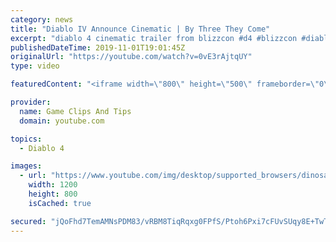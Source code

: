 ```yaml
---
category: news
title: "Diablo IV Announce Cinematic | By Three They Come"
excerpt: "diablo 4 cinematic trailer from blizzcon #d4 #blizzcon #diablo."
publishedDateTime: 2019-11-01T19:01:45Z
originalUrl: "https://youtube.com/watch?v=0vE3rAjtqUY"
type: video

featuredContent: "<iframe width=\"800\" height=\"500\" frameborder=\"0\" src=\"https://www.youtube.com/embed/0vE3rAjtqUY\" allow=\"accelerometer; autoplay; encrypted-media; gyroscope; picture-in-picture\" allowfullscreen></iframe>"

provider:
  name: Game Clips And Tips
  domain: youtube.com

topics:
  - Diablo 4

images:
  - url: "https://www.youtube.com/img/desktop/supported_browsers/dinosaur.png"
    width: 1200
    height: 800
    isCached: true

secured: "jQoFhd7TemAMNsPDM83/vRBM8TiqRqxg0FPfS/Ptoh6Pxi7cFUvSUqy8E+TwTkwrCbKvquaFFOJizCt3jb/PF+JGzInknDHy7lDQhjd10XCdGLfoOEINTZK7reLGQkMbkifLvwEDEgHTNrfJTYbbliFPdtWGlbS5ig1+RT6C3Dnw9/u0I0oDcd5QwX0P4sBKYVv0FAIiR/l4AWEM7jq9VY/dbN5OgRsv3UA/3AVJrLuN7S2lgBMqhX+sKw7b77FrWE2WEjRz+xIjgKVI3WGhFNY16WKbObtf+SzfkLcjpZ2yo+exN4aaJrwL8aJ2dFgn7+jjSgsxhRIWSu1QxK/3enxU8wO8T/52ZFMCJCK4eBn+Et+HH8FpNP8ZTfG2H3vvA/2XVob70qOfj5lH4BLC+w==;UnawTl/YRWx9pJQbiRF37Q=="
---
```


